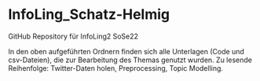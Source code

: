 # InfoLing_Schatz-Helmig
GitHub Repository für InfoLing2 SoSe22


In den oben aufgeführten Ordnern finden sich alle Unterlagen (Code und csv-Dateien), die zur Bearbeitung des Themas genutzt wurden.
Zu lesende Reihenfolge: Twitter-Daten holen, Preprocessing, Topic Modelling.
